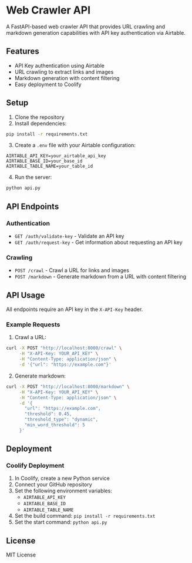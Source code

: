 # Web Crawler API

A FastAPI-based web crawler API that provides URL crawling and markdown generation capabilities with API key authentication via Airtable.

## Features

- API Key authentication using Airtable
- URL crawling to extract links and images
- Markdown generation with content filtering
- Easy deployment to Coolify

## Setup

1. Clone the repository
2. Install dependencies:
```bash
pip install -r requirements.txt
```

3. Create a `.env` file with your Airtable configuration:
```env
AIRTABLE_API_KEY=your_airtable_api_key
AIRTABLE_BASE_ID=your_base_id
AIRTABLE_TABLE_NAME=your_table_id
```

4. Run the server:
```bash
python api.py
```

## API Endpoints

### Authentication
- `GET /auth/validate-key` - Validate an API key
- `GET /auth/request-key` - Get information about requesting an API key

### Crawling
- `POST /crawl` - Crawl a URL for links and images
- `POST /markdown` - Generate markdown from a URL with content filtering

## API Usage

All endpoints require an API key in the `X-API-Key` header.

### Example Requests

1. Crawl a URL:
```bash
curl -X POST "http://localhost:8000/crawl" \
     -H "X-API-Key: YOUR_API_KEY" \
     -H "Content-Type: application/json" \
     -d '{"url": "https://example.com"}'
```

2. Generate markdown:
```bash
curl -X POST "http://localhost:8000/markdown" \
     -H "X-API-Key: YOUR_API_KEY" \
     -H "Content-Type: application/json" \
     -d '{
       "url": "https://example.com",
       "threshold": 0.45,
       "threshold_type": "dynamic",
       "min_word_threshold": 5
     }'
```

## Deployment

### Coolify Deployment

1. In Coolify, create a new Python service
2. Connect your GitHub repository
3. Set the following environment variables:
   - `AIRTABLE_API_KEY`
   - `AIRTABLE_BASE_ID`
   - `AIRTABLE_TABLE_NAME`
4. Set the build command: `pip install -r requirements.txt`
5. Set the start command: `python api.py`

## License

MIT License
